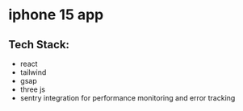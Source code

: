 # iphone 15 app

## Tech Stack:

- react
- tailwind
- gsap
- three js
- sentry integration for performance monitoring and error tracking
